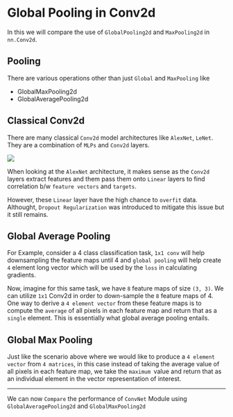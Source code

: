 # Global Pooling in Conv2d
In this we will compare the use of `GlobalPooling2d` and `MaxPooling2d` in `nn.Conv2d`.

## Pooling
There are various operations other than just `Global` and `MaxPooling` like
- GlobalMaxPooling2d
- GlobalAveragePooling2d

## Classical Conv2d
There are many classical `Conv2d` model architectures like `AlexNet`, `LeNet`. They are a combination of 
`MLPs` and `Conv2d` layers.

<img src="https://blog.paperspace.com/content/images/2022/07/feature_extractor_classifier-1.png"/>

When looking at the `AlexNet` architecture, it makes sense as the `Conv2d` layers extract features and them pass them onto `Linear` layers to find correlation b/w `feature vectors` and `targets`. 

However, these `Linear` layer have the high chance to `overfit` data. Althought, `Dropout Regularization` was introduced to mitigate this issue but it still remains.

## Global Average Pooling
For Example, consider a 4 class classification task, `1x1 conv` will help downsampling the feature maps until 4 and `global pooling` will help create `4` element long vector which will be used by the `loss` in calculating gradients.

Now, imagine for this same task, we have `8` feature maps of size `(3, 3)`. We can utilize `1x1` Conv2d in order to down-sample the `8` feature maps of 4. One way to derive a `4 element vector` from these feature maps is to compute the `average` of all pixels in each feature map and return that as a `single` element. This is essentially what global average pooling entails.

## Global Max Pooling
Just like the scenario above where we would like to produce a `4 element vector` from `4 matrices`, in this case instead of taking the average value of all pixels in each feature map, we take the `maximum `value and return that as an individual element in the vector representation of interest.

-----------
We can now `Compare` the performance of `ConvNet` Module using `GlobalAveragePooling2d` and `GlobalMaxPooling2d`